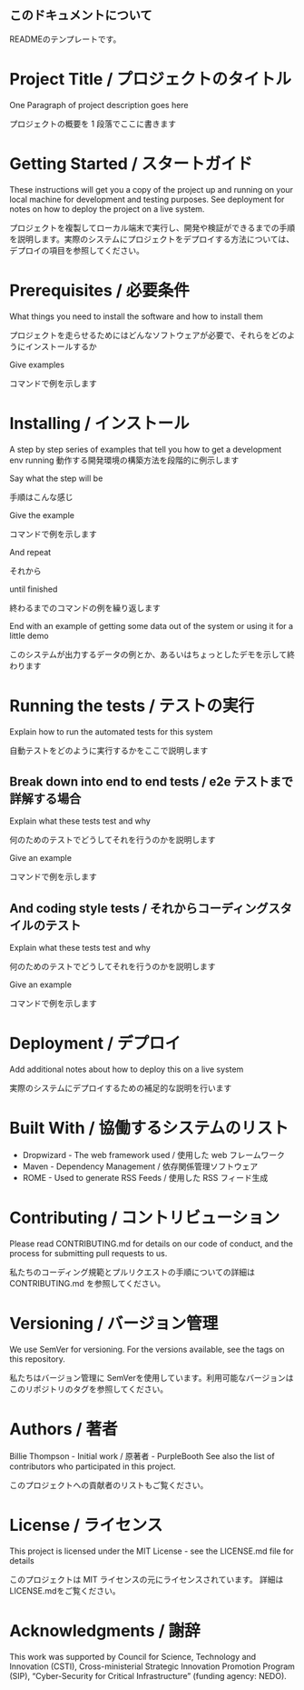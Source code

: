 ## このドキュメントについて
READMEのテンプレートです。


# Project Title / プロジェクトのタイトル

One Paragraph of project description goes here

プロジェクトの概要を 1 段落でここに書きます

# Getting Started / スタートガイド
These instructions will get you a copy of the project up and running on your local machine for development and testing purposes. See deployment for notes on how to deploy the project on a live system.

プロジェクトを複製してローカル端末で実行し、開発や検証ができるまでの手順を説明します。実際のシステムにプロジェクトをデプロイする方法については、デプロイの項目を参照してください。

# Prerequisites / 必要条件

What things you need to install the software and how to install them

プロジェクトを走らせるためにはどんなソフトウェアが必要で、それらをどのようにインストールするか

Give examples

コマンドで例を示します

# Installing / インストール

A step by step series of examples that tell you how to get a development env running
動作する開発環境の構築方法を段階的に例示します

Say what the step will be

手順はこんな感じ

Give the example

コマンドで例を示します

And repeat

それから

until finished

終わるまでのコマンドの例を繰り返します

End with an example of getting some data out of the system or using it for a little demo

このシステムが出力するデータの例とか、あるいはちょっとしたデモを示して終わります

# Running the tests / テストの実行

Explain how to run the automated tests for this system

自動テストをどのように実行するかをここで説明します

## Break down into end to end tests / e2e テストまで詳解する場合

Explain what these tests test and why

何のためのテストでどうしてそれを行うのかを説明します

Give an example

コマンドで例を示します

## And coding style tests / それからコーディングスタイルのテスト

Explain what these tests test and why

何のためのテストでどうしてそれを行うのかを説明します

Give an example

コマンドで例を示します

# Deployment / デプロイ

Add additional notes about how to deploy this on a live system

実際のシステムにデプロイするための補足的な説明を行います

# Built With / 協働するシステムのリスト

+ Dropwizard - The web framework used / 使用した web フレームワーク
+ Maven - Dependency Management / 依存関係管理ソフトウェア
+ ROME - Used to generate RSS Feeds / 使用した RSS フィード生成

# Contributing / コントリビューション

Please read CONTRIBUTING.md for details on our code of conduct, and the process for submitting pull requests to us.

私たちのコーディング規範とプルリクエストの手順についての詳細はCONTRIBUTING.md を参照してください。

# Versioning / バージョン管理

We use SemVer for versioning. For the versions available, see the tags on this repository.

私たちはバージョン管理に SemVerを使用しています。利用可能なバージョンはこのリポジトリのタグを参照してください。

# Authors / 著者

Billie Thompson - Initial work / 原著者 - PurpleBooth
See also the list of contributors who participated in this project.

このプロジェクトへの貢献者のリストもご覧ください。

# License / ライセンス

This project is licensed under the MIT License - see the LICENSE.md file for details

このプロジェクトは MIT ライセンスの元にライセンスされています。 詳細はLICENSE.mdをご覧ください。

# Acknowledgments / 謝辞

This work was supported by Council for Science, Technology and Innovation (CSTI), Cross-ministerial Strategic Innovation Promotion Program (SIP), “Cyber-Security for Critical Infrastructure” (funding agency: NEDO). 

